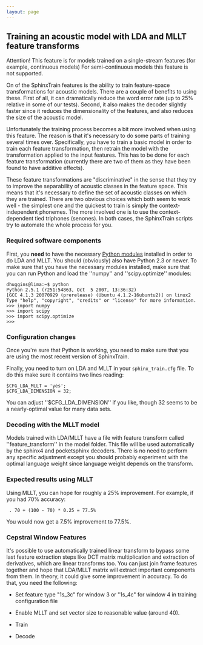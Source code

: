 ```yaml
---
layout: page 
---
```

## Training an acoustic model with LDA and MLLT feature transforms

Attention!  This feature is for models trained on a single-stream features (for 
example, continuous models) For semi-continuous models this feature is not 
supported.

On of the SphinxTrain features is the ability to train feature-space 
transformations for acoustic models.  There are a couple of benefits to using 
these.  First of all, it can dramatically reduce the word error rate (up to 25% 
relative in some of our tests).  Second, it also makes the decoder slightly 
faster since it reduces the dimensionality of the features, and also reduces 
the size of the acoustic model.

Unfortunately the training process becomes a bit more involved when using this 
feature.  The reason is that it's necessary to do some parts of training 
several times over.  Specifically, you have to train a basic model in order to 
train each feature transformation, then retrain the model with the 
transformation applied to the input features.  This has to be done for each 
feature transformation (currently there are two of them as they have been found 
to have additive effects).

These feature transformations are "discriminative" in the sense that they try 
to improve the separability of acoustic classes in the feature space.  This 
means that it's necessary to define the set of acoustic classes on which they 
are trained.  There are two obvious choices which both seem to work well - the 
simplest one and the quickest to train is simply the context-independent 
phonemes.  The more involved one is to use the context-dependent tied triphones 
(senones).  In both cases, the SphinxTrain scripts try to automate the whole 
process for you.

### Required software components

First, you **need** to have the necessary [Python 
modules](InstallingPythonStuff) installed in order to do LDA and MLLT.  You 
should (obviously) also have Python 2.3 or newer.  To make sure that you have 
the necessary modules installed, make sure that you can run Python and load the 
''numpy'' and ''scipy.optimize'' modules:

	
	dhuggins@lima:~$ python
	Python 2.5.1 (r251:54863, Oct  5 2007, 13:36:32)
	[GCC 4.1.3 20070929 (prerelease) (Ubuntu 4.1.2-16ubuntu2)] on linux2
	Type "help", "copyright", "credits" or "license" for more information.
	>>> import numpy
	>>> import scipy
	>>> import scipy.optimize
	>>>


### Configuration changes

Once you're sure that Python is working, you need to make sure that you are 
using the most recent version of SphinxTrain.

Finally, you need to turn on LDA and MLLT in your `sphinx_train.cfg` file.  To 
do this make sure it contains two lines reading:

	
	$CFG_LDA_MLLT = 'yes';
	$CFG_LDA_DIMENSION = 32;


You can adjust ''$CFG_LDA_DIMENSION'' if you like, though 32 seems to be a 
nearly-optimal value for many data sets.

### Decoding with the MLLT model

Models trained with LDA/MLLT have a file with feature transform called 
''feature_transform'' in the model folder. This file will be used automatically 
by the sphinx4 and pocketsphinx decoders. There is no need to perform any 
specific adjustment except you should probably experiment with the optimal 
language weight since language weight depends on the transform.


### Expected results using MLLT

Using MLLT, you can hope for roughly a 25% improvement.  For example, if you 
had 70% accuracy:

	
	 . 70 + (100 - 70) * 0.25 = 77.5% 


You would now get a 7.5% improvement to 77.5%.

### Cepstral Window Features

It's possible to use automatically trained linear transform to bypass some last 
feature extraction steps like DCT matrix multiplication and extraction of 
derivatives, which are linear transforms too. You can just join frame features 
together and hope that LDA/MLLT matrix will extract important components from 
them. In theory, it could give some improvement in accuracy. To do that, you 
need the following:


*  Set feature type "1s_3c" for window 3 or "1s_4c" for window 4 in training 
configuration file

*  Enable MLLT and set vector size to reasonable value (around 40).

*  Train

*  Decode


